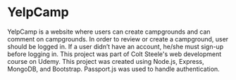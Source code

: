 # YelpCamp
YelpCamp is a website where users can create campgrounds and can comment on campgrounds. In order to review or create a campground, user should be logged in. If a user didn’t have an account, he/she must sign-up before logging in. This
project was part of Colt Steele's web development course on Udemy.
This project was created using Node.js, Express, MongoDB, and Bootstrap. Passport.js was used to handle authentication.
